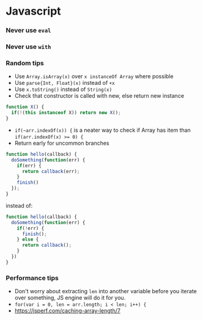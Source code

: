 
# Javascript

### Never use `eval`
### Never use `with`

### Random tips

* Use `Array.isArray(x)` over `x instanceOf Array` where possible
* Use `parse{Int, Float}(x)` instead of `+x`
* Use `x.toString()` instead of `String(x)`
* Check that constructor is called with new, else return new instance
```js
function X() {
  if(!(this instanceof X)) return new X();
}
```
* `if(~arr.indexOf(x)) {` is a neater way to check if Array has item than `if(arr.indexOf(x) >= 0) {`
* Return early for uncommon branches
```js
function hello(callback) {
  doSomething(function(err) {
    if(err) {
      return callback(err);
    }
    finish()
  });
}
```
instead of:
```js
function hello(callback) {
  doSomething(function(err) {
    if(!err) {
      finish();
    } else {
      return callback();
    }
  })
}
```

### Performance tips

* Don't worry about extracting `len` into another variable before you iterate over something, JS engine will do it for you.
 * `for(var i = 0, len = arr.length; i < len; i++) {`
 * https://jsperf.com/caching-array-length/7
